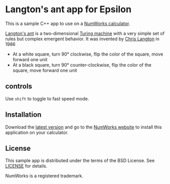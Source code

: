 # Langton's ant app for Epsilon

This is a sample C++ app to use on a [NumWorks calculator](https://www.numworks.com).

[Langton's ant](https://en.wikipedia.org/wiki/Langton%27s_ant) is a two-dimensional [Turing machine](https://en.wikipedia.org/wiki/Turing_machine) with a very simple set of rules but complex emergent behavior. It was invented by [Chris Langton](https://en.wikipedia.org/wiki/Christopher_Langton) in 1986

- At a white square, turn 90° clockwise, flip the color of the square, move forward one unit
- At a black square, turn 90° counter-clockwise, flip the color of the square, move forward one unit

## controls

Use `shift` to toggle to fast speed mode.

## Installation

Download the [latest version](https://github.com/valmontechno/epsilon-langton-s-ant/releases/latest) and go to the [NumWorks website](https://my.numworks.com/apps) to install this application on your calculator.

## License

This sample app is distributed under the terms of the BSD License. See [LICENSE](LICENSE) for details.

NumWorks is a registered trademark.
